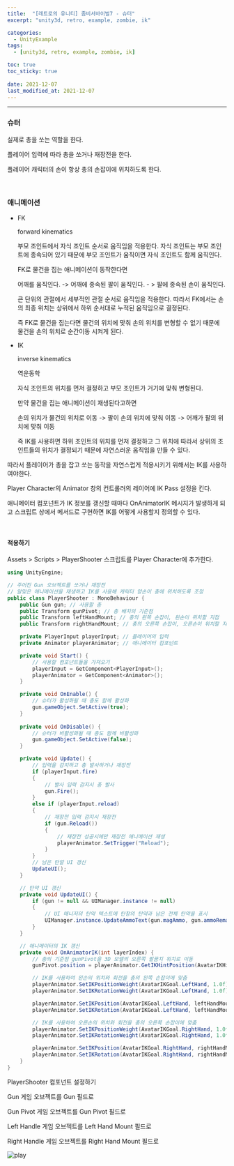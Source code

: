 ```yaml
---
title:  "[레트로의 유니티] 좀비서바이벌7 - 슈터"
excerpt: "unity3d, retro, example, zombie, ik"

categories:
  - UnityExample
tags:
  - [unity3d, retro, example, zombie, ik]

toc: true
toc_sticky: true
 
date: 2021-12-07 
last_modified_at: 2021-12-07
---  
```


***  

### 슈터  

실제로 총을 쏘는 역할을 한다.  

플레이어 입력에 따라 총을 쏘거나 재장전을 한다.  

플레이어 캐릭터의 손이 항상 총의 손잡이에 위치하도록 한다.  

<br>

### 애니메이션

* FK

  forward kinematics  

  부모 조인트에서 자식 조인트 순서로 움직임을 적용한다. 자식 조인트는 부모 조인트에 종속되어 있기 때문에 부모 조인트가 움직이면 자식 조인트도 함께 움직인다.  

  FK로 물건을 집는 애니메이션이 동작한다면  

  어깨를 움직인다. -> 어깨에 종속된 팔이 움직인다. - > 팔에 종속된 손이 움직인다.  

  큰 단위의 관절에서 세부적인 관절 순서로 움직임을 적용한다. 따라서 FK에서는 손의 최종 위치는 상위에서 하위 순서대로 누적된 움직임으로 결정된다.  

  즉 FK로 물건을 집는다면 물건의 위치에 맞춰 손의 위치를 변형할 수 없기 때문에 물건을 손의 위치로 순간이동 시켜게 된다.  

* IK

  inverse kinematics 

  역운동학  

  자식 조인트의 위치를 먼저 결정하고 부모 조인트가 거기에 맞춰 변형된다.  

  만약 물건을 집는 애니메이션이 재생된다고하면 

  손의 위치가 물건의 위치로 이동 -> 팔이 손의 위치에 맞춰 이동 -> 어깨가 팔의 위치에 맞춰 이동

  즉 IK를 사용하면 하위 조인트의 위치를 먼저 결정하고 그 위치에 따라서 상위의 조인트들의 위치가 결정되기 때문에 자연스러운 움직임을 만들 수 있다.  

따라서 플레이어가 총을 잡고 쏘는 동작을 자연스럽게 적용시키기 위해서는 IK를 사용하여야한다.  

Player Character의 Animator 창의 컨트롤러의 레이어에 IK Pass 설정을 킨다.  

애니메이터 컴포넌트가 IK 정보를 갱신할 때마다 OnAnimatorIK 메시지가 발생하게 되고 스크립트 상에서 메서드로 구현하면 IK를 어떻게 사용할지 정의할 수 있다.  

<br>

#### 적용하기  

Assets > Scripts > PlayerShooter 스크립트를 Player Character에 추가한다.  

```cs
using UnityEngine;

// 주어진 Gun 오브젝트를 쏘거나 재장전
// 알맞은 애니메이션을 재생하고 IK를 사용해 캐릭터 양손이 총에 위치하도록 조정
public class PlayerShooter : MonoBehaviour {
    public Gun gun; // 사용할 총
    public Transform gunPivot; // 총 배치의 기준점
    public Transform leftHandMount; // 총의 왼쪽 손잡이, 왼손이 위치할 지점
    public Transform rightHandMount; // 총의 오른쪽 손잡이, 오른손이 위치할 지점

    private PlayerInput playerInput; // 플레이어의 입력
    private Animator playerAnimator; // 애니메이터 컴포넌트

    private void Start() {
        // 사용할 컴포넌트들을 가져오기
        playerInput = GetComponent<PlayerInput>();
        playerAnimator = GetComponent<Animator>();
    }

    private void OnEnable() {
        // 슈터가 활성화될 때 총도 함께 활성화
        gun.gameObject.SetActive(true);
    }
    
    private void OnDisable() {
        // 슈터가 비활성화될 때 총도 함께 비활성화
        gun.gameObject.SetActive(false);
    }

    private void Update() {
        // 입력을 감지하고 총 발사하거나 재장전
        if (playerInput.fire)
        {
            // 발사 입력 감지시 총 발사
            gun.Fire();
        }
        else if (playerInput.reload)
        {
            // 재장전 입력 감지시 재장전  
            if (gun.Reload())
            {
                // 재장전 성공시에만 재장전 애니메이션 재생
                playerAnimator.SetTrigger("Reload");
            }
        }
        // 남은 탄알 UI 갱신
        UpdateUI();
    }

    // 탄약 UI 갱신
    private void UpdateUI() {
        if (gun != null && UIManager.instance != null)
        {
            // UI 매니저의 탄약 텍스트에 탄창의 탄약과 남은 전체 탄약을 표시
            UIManager.instance.UpdateAmmoText(gun.magAmmo, gun.ammoRemain);
        }
    }

    // 애니메이터의 IK 갱신
    private void OnAnimatorIK(int layerIndex) {
        // 총의 기준점 gunPivot을 3D 모델의 오른쪽 팔꿈치 위치로 이동
        gunPivot.position = playerAnimator.GetIKHintPosition(AvatarIKHint.RightElbow);

        // IK를 사용하여 왼손의 위치와 회전을 총의 왼쪽 손잡이에 맞춤
        playerAnimator.SetIKPositionWeight(AvatarIKGoal.LeftHand, 1.0f);
        playerAnimator.SetIKRotationWeight(AvatarIKGoal.LeftHand, 1.0f);

        playerAnimator.SetIKPosition(AvatarIKGoal.LeftHand, leftHandMount.position);
        playerAnimator.SetIKRotation(AvatarIKGoal.LeftHand, leftHandMount.rotation);

        // IK를 사용하여 오른손의 위치와 회전을 총의 오른쪽 손잡이에 맞춤
        playerAnimator.SetIKPositionWeight(AvatarIKGoal.RightHand, 1.0f);
        playerAnimator.SetIKRotationWeight(AvatarIKGoal.RightHand, 1.0f);

        playerAnimator.SetIKPosition(AvatarIKGoal.RightHand, rightHandMount.position);
        playerAnimator.SetIKRotation(AvatarIKGoal.RightHand, rightHandMount.rotation);
    }
}
```

PlayerShooter 컴포넌트 설정하기  

Gun 게임 오브젝트를 Gun 필드로  

Gun Pivot 게임 오브젝트를 Gun Pivot 필드로  

Left Handle 게임 오브젝트를 Left Hand Mount 필드로  

Right Handle 게임 오브젝트를 Right Hand Mount 필드로  

![play](/assets/images/20211207_Posting/play_scene.gif)